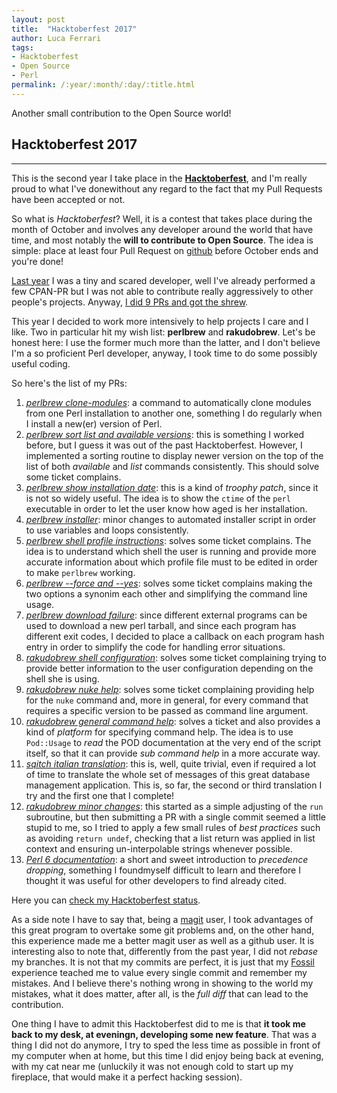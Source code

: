 ```yaml
---
layout: post
title:  "Hacktoberfest 2017"
author: Luca Ferrari
tags:
- Hacktoberfest
- Open Source
- Perl
permalink: /:year/:month/:day/:title.html
---
```

Another small contribution to the Open Source world!

## Hacktoberfest 2017
-----

This is the second year I take place in the **[Hacktoberfest](https://hacktoberfest.digitalocean.com/)**, and I'm really proud to what I've donewithout any regard to the fact that my Pull Requests have been accepted or not.

So what is *Hacktoberfest*?
Well, it is a contest that takes place during the month of October and involves any developer around the world that have time, and most notably
the **will to contribute to Open Source**. The idea is simple: place at least four Pull Request on [github](https://github.com)
before October ends and you're done!

[Last year](https://fluca1978.github.io/hacktoberfest/) I was a tiny and scared developer, well I've already performed a few CPAN-PR
but I was not able to contribute really aggressively to other people's projects. Anyway, [I did 9 PRs and got the shrew](https://fluca1978.github.io/hacktoberfest-shrew/).

This year I decided to work more intensively to help projects I care and I like.
Two in particular hit my wish list: **perlbrew** and **rakudobrew**. Let's be honest here: I use the former much more than the latter,
and I don't believe I'm a so proficient Perl developer, anyway, I took time to do some possibly useful coding.

So here's the list of my PRs:
1. [*perlbrew clone-modules*](https://github.com/gugod/App-perlbrew/pull/564): a command to automatically clone modules
from one Perl installation to another one, something I do regularly when I install a new(er) version of Perl.
2. [*perlbrew sort list and available versions*](https://github.com/gugod/App-perlbrew/pull/565): this is something I worked before, but I guess
it was out of the past Hacktoberfest. However, I implemented a sorting routine to display newer version on the top of the list of both
*available* and *list* commands consistently. This should solve some ticket complains.
3. [*perlbrew show installation date*](https://github.com/gugod/App-perlbrew/pull/566): this is a kind of *troophy patch*, since it is not
so widely useful. The idea is to show the ```ctime``` of the ```perl``` executable in order to let the user know how aged is
her installation.
4. [*perlbrew installer*](https://github.com/gugod/App-perlbrew/pull/568): minor changes to automated installer script in order
to use variables and loops consistently.
5. [*perlbrew shell profile instructions*](https://github.com/gugod/App-perlbrew/pull/569): solves some ticket complains. The idea
is to understand which shell the user is running and provide more accurate information about which profile file must to be edited
in order to make ```perlbrew``` working.
6. [*perlbrew --force and --yes*](https://github.com/gugod/App-perlbrew/pull/570): solves some ticket complains making the two options
a synonim each other and simplifying the command line usage.
7. [*perlbrew download failure*](https://github.com/gugod/App-perlbrew/pull/571): since different external programs can be used to
download a new perl tarball, and since each program has different exit codes, I decided to place a callback on each program hash entry
in order to simplify the code for handling error situations.
8. [*rakudobrew shell configuration*](https://github.com/tadzik/rakudobrew/pull/123): solves some ticket complaining trying to
provide better information to the user configuration depending on the shell she is using.
9. [*rakudobrew nuke help*](https://github.com/tadzik/rakudobrew/pull/124): solves some ticket complaining providing help
for the ```nuke``` command and, more in general, for every command that requires a specific version to be passed as command line argument.
10. [*rakudobrew general command help*](https://github.com/tadzik/rakudobrew/pull/125): solves a ticket and also provides a kind of *platform*
for specifying command help. The idea is to use ```Pod::Usage``` to *read* the POD documentation at the very end of the script itself,
so that it can provide *sub command help* in a more accurate way.
11. [*sqitch italian translation*](https://github.com/theory/sqitch/pull/357): this is, well, quite trivial, even if required
a lot of time to translate the whole set of messages of this great database management application. This is, so far, the second or third
translation I try and the first one that I complete!
12. [*rakudobrew minor changes*](https://github.com/tadzik/rakudobrew/pull/126): this started as a simple adjusting of the ```run```
subroutine, but then submitting a PR with a single commit seemed a little stupid to me, so I tried to apply a few small rules of
*best practices* such as avoiding ```return undef```, checking that a list return was applied in list context and ensuring
un-interpolable strings whenever possible.
13. [*Perl 6 documentation*](https://github.com/perl6/doc/pull/1594): a short and sweet introduction to *precedence dropping*, something I foundmyself difficult to learn and therefore I thought it was useful for other developers to find already cited.


Here you can [check my Hacktoberfest status](https://hacktoberfestchecker.herokuapp.com/?username=fluca1978).

As a side note I have to say that, being a [magit](https://github.com/magit/magit) user, I took advantages of this great program
to overtake some git problems and, on the other hand, this experience made me a better magit user as well as a github user.
It is interesting also to note that, differently from the past year, I did not *rebase* my branches. It is not that my commits are
perfect, it is just that my [Fossil](https://www.fossil-scm.org/index.html/doc/trunk/www/index.wiki) experience teached me to value
every single  commit and remember my mistakes. And I believe there's nothing wrong in showing to the world my mistakes, what it does matter, after all, is the *full diff* that can lead to the contribution.

One thing I have to admit this Hacktoberfest did to me is that **it took me back to my desk, at eveningn, developing some new feature**. That was
a thing I did not do anymore, I try to sped the less time as possible in front of my computer when at home, but this time I did enjoy being back
at evening, with my cat near me (unluckily it was not enough cold to start up my fireplace, that would make it a perfect hacking session).
